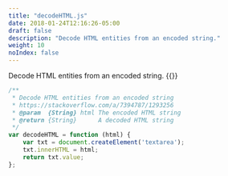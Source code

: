 ```yaml
---
title: "decodeHTML.js"
date: 2018-01-24T12:16:26-05:00
draft: false
description: "Decode HTML entities from an encoded string."
weight: 10
noIndex: false
---
```


Decode HTML entities from an encoded string. {{<learn-how url="https://gomakethings.com/decoding-html-entities-with-vanilla-javascript/">}}

```js
/**
 * Decode HTML entities from an encoded string
 * https://stackoverflow.com/a/7394787/1293256
 * @param  {String} html The encoded HTML string
 * @return {String}      A decoded HTML string
 */
var decodeHTML = function (html) {
	var txt = document.createElement('textarea');
	txt.innerHTML = html;
	return txt.value;
};
```